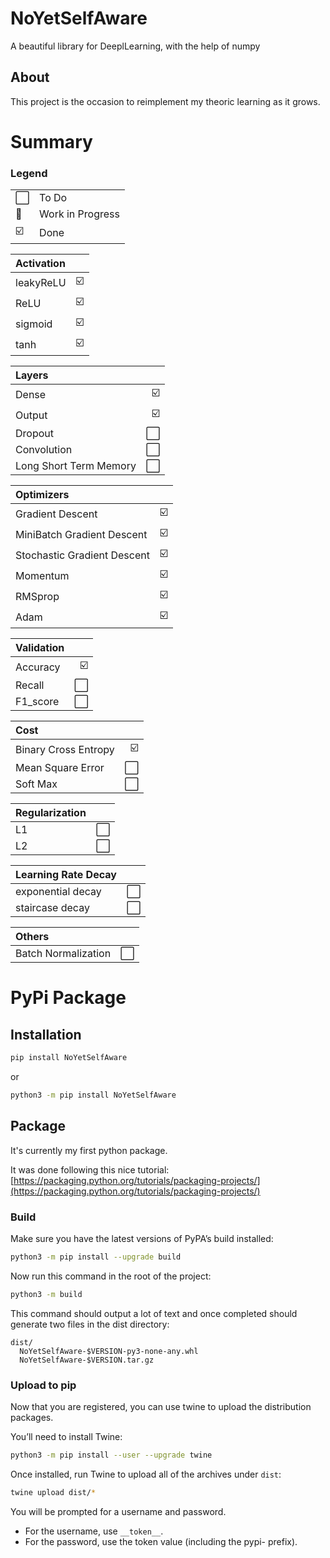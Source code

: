 # NoYetSelfAware

A beautiful library for DeeplLearning, with the help of numpy

## About

This project is the occasion to reimplement my theoric learning as it grows.

# Summary

### Legend
|||
|-|-|
|⬜|To Do|
|🚧|Work in Progress|
|☑️|Done|

|Activation||
|:-|-:|
|leakyReLU|☑️|
|ReLU|☑️|
|sigmoid|☑️|
|tanh|☑️|

|Layers||
|:-|-:|
|Dense|☑️|
|Output|☑️|
|Dropout|⬜|
|Convolution|⬜|
|Long Short Term Memory|⬜|

|Optimizers||
|:-|-:|
|Gradient Descent|☑️|
|MiniBatch Gradient Descent|☑️|
|Stochastic Gradient Descent|☑️|
|Momentum|☑️|
|RMSprop|☑️|
|Adam|☑️|

|Validation||
|:-|-:|
|Accuracy|☑️|
|Recall|⬜|
|F1_score|⬜|

|Cost||
|:-|-:|
|Binary Cross Entropy|☑️|
|Mean Square Error|⬜|
|Soft Max|⬜|

|Regularization||
|:-|-:|
|L1|⬜|
|L2|⬜|

|Learning Rate Decay||
|:-|-:|
|exponential decay|⬜|
|staircase decay|⬜|

|Others||
|:-|-:|
|Batch Normalization|⬜|

# PyPi Package

## Installation

```sh
pip install NoYetSelfAware
```

or 

```sh
python3 -m pip install NoYetSelfAware
```

## Package

It's currently my first python package.

It was done following this nice tutorial: [https://packaging.python.org/tutorials/packaging-projects/](https://packaging.python.org/tutorials/packaging-projects/)

### Build


Make sure you have the latest versions of PyPA’s build installed:

```sh
python3 -m pip install --upgrade build
```

Now run this command in the root of the project:

```sh
python3 -m build
```

This command should output a lot of text and once completed should generate two files in the dist directory:
```
dist/
  NoYetSelfAware-$VERSION-py3-none-any.whl
  NoYetSelfAware-$VERSION.tar.gz
```

### Upload to pip

Now that you are registered, you can use twine to upload the distribution packages.

You’ll need to install Twine:

```sh
python3 -m pip install --user --upgrade twine
```

Once installed, run Twine to upload all of the archives under `dist`:

```sh
twine upload dist/*
```

You will be prompted for a username and password.

 - For the username, use `__token__`.
 - For the password, use the token value (including the pypi- prefix).

